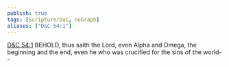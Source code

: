 ```yaml
---
publish: true
tags: [Scripture/DaC, noGraph]
aliases: ["D&C 54:1"]
---
```

[D&C 54:1](https://churchofjesuschrist.org/study/scriptures/dc-testament/dc/54?lang=eng&id=p1#p1) BEHOLD, thus saith the Lord, even Alpha and Omega, the beginning and the end, even he who was crucified for the sins of the world--
